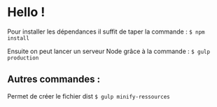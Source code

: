 # Hello ! 
Pour installer les dépendances il suffit de taper la commande :
`$ npm install`

Ensuite on peut lancer un serveur Node grâce à la commande :
`$ gulp production`


## Autres commandes :

Permet de créer le fichier dist
`$ gulp minify-ressources`